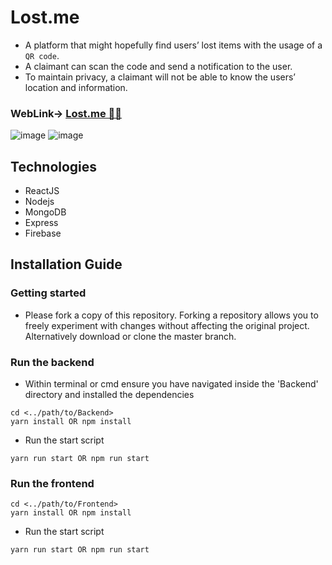 # Lost.me
* A platform that might hopefully find users’ lost items with the usage of a `QR code`.
* A claimant can scan the code and send a notification to the user.
* To maintain privacy, a claimant will not be able to know the users’ location and information.

### WebLink-> [ Lost.me 👩‍💻](https://mytag.netlify.app/)
![image](https://user-images.githubusercontent.com/77659305/232353034-3f1ca09f-9d01-48f2-b1a7-55dd30c8367f.png) ![image](https://user-images.githubusercontent.com/77659305/232353083-9db17495-1aa0-4b5a-bc04-b83b13b29814.png)




## Technologies
* ReactJS 
* Nodejs
* MongoDB
* Express
* Firebase

## Installation Guide
### Getting started
* Please fork a copy of this repository. Forking a repository allows you to freely experiment with changes without affecting the original project. Alternatively download or clone the master branch.



### Run the backend
* Within terminal or cmd ensure you have navigated inside the 'Backend' directory and installed the dependencies
```
cd <../path/to/Backend> 
yarn install OR npm install
```
* Run the start script
```
yarn run start OR npm run start
```

### Run the frontend
```
cd <../path/to/Frontend> 
yarn install OR npm install
```
* Run the start script
```
yarn run start OR npm run start
```


